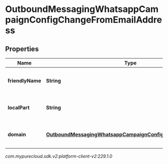 # OutboundMessagingWhatsappCampaignConfigChangeFromEmailAddress


## Properties

| Name | Type | Description | Notes |
| ------------ | ------------- | ------------- | ------------- |
| **friendlyName** | **String** | The friendly name of the email address. |  [optional] |
| **localPart** | **String** | The local part of the email address. |  [optional] |
| **domain** | [**OutboundMessagingWhatsappCampaignConfigChangeUriReference**](OutboundMessagingWhatsappCampaignConfigChangeUriReference) | A UriReference for a resource |  [optional] |




_com.mypurecloud.sdk.v2:platform-client-v2:229.1.0_
